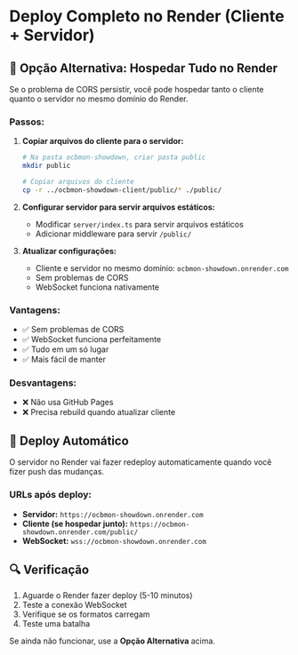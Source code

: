 # Deploy Completo no Render (Cliente + Servidor)

## 🔧 **Opção Alternativa: Hospedar Tudo no Render**

Se o problema de CORS persistir, você pode hospedar tanto o cliente quanto o servidor no mesmo domínio do Render.

### **Passos:**

1. **Copiar arquivos do cliente para o servidor:**
   ```bash
   # Na pasta ocbmon-showdown, criar pasta public
   mkdir public
   
   # Copiar arquivos do cliente
   cp -r ../ocbmon-showdown-client/public/* ./public/
   ```

2. **Configurar servidor para servir arquivos estáticos:**
   - Modificar `server/index.ts` para servir arquivos estáticos
   - Adicionar middleware para servir `/public/`

3. **Atualizar configurações:**
   - Cliente e servidor no mesmo domínio: `ocbmon-showdown.onrender.com`
   - Sem problemas de CORS
   - WebSocket funciona nativamente

### **Vantagens:**
- ✅ Sem problemas de CORS
- ✅ WebSocket funciona perfeitamente  
- ✅ Tudo em um só lugar
- ✅ Mais fácil de manter

### **Desvantagens:**
- ❌ Não usa GitHub Pages
- ❌ Precisa rebuild quando atualizar cliente

## 🚀 **Deploy Automático**

O servidor no Render vai fazer redeploy automaticamente quando você fizer push das mudanças.

### **URLs após deploy:**
- **Servidor:** `https://ocbmon-showdown.onrender.com`
- **Cliente (se hospedar junto):** `https://ocbmon-showdown.onrender.com/public/`
- **WebSocket:** `wss://ocbmon-showdown.onrender.com`

## 🔍 **Verificação**

1. Aguarde o Render fazer deploy (5-10 minutos)
2. Teste a conexão WebSocket
3. Verifique se os formatos carregam
4. Teste uma batalha

Se ainda não funcionar, use a **Opção Alternativa** acima.
